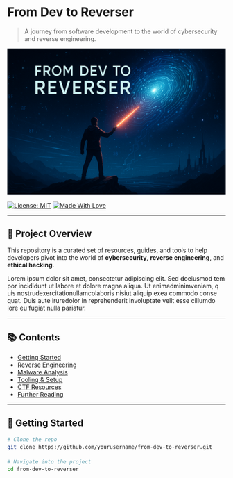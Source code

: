 # From Dev to Reverser

> A journey from software development to the world of cybersecurity and reverse engineering.

![Banner](./banner.png) <!-- Replace with your actual image path -->

[![License: MIT](https://img.shields.io/badge/License-MIT-blue.svg)](LICENSE)
[![Made With Love](https://img.shields.io/badge/Made%20with-%F0%9F%92%96-red.svg)](#)

---

## 🧭 Project Overview

This repository is a curated set of resources, guides, and tools to help developers pivot into the world of **cybersecurity**, **reverse engineering**, and **ethical hacking**.

<span>L​‍‍</span><span>o‌‏‌</span><span>r⁠⁠‍</span><span>e‎‌‏</span><span>m‌‌‏‌</span><span> ‏‍​</span><span>i⁠⁠</span><span>p‎‌‏‏‏</span><span>s‏‎</span><span>u‌‏‎‍​</span><span>m‌‏</span><span> ⁠‍‏‏‍</span><span>d‎‍‍</span><span>o​⁠​⁠</span><span>l​‌‏​</span><span>o‏‎</span><span>r‍⁠‌</span><span> ‏​⁠⁠‏</span><span>s‍‌‍​</span><span>i⁠⁠‎⁠‌</span><span>t⁠⁠‌</span><span> ‌‎⁠</span><span>a​⁠</span><span>m‏‏⁠</span><span>e‌​‏‏‏</span><span>t‌‎‍</span><span>,​‌‍‏</span><span> ⁠⁠‏⁠</span><span>c‎‎</span><span>o‎​‌‌</span><span>n⁠⁠‎‍‏</span><span>s‍‎‎‎‍</span><span>e‎‏‌​</span><span>c‏‍‏‏</span><span>t‎⁠</span><span>e​​‍</span><span>t‍‏</span><span>u⁠‍⁠</span><span>r‌‏⁠‍⁠</span><span> ⁠⁠‌‍</span><span>a⁠‎‏‎</span><span>d⁠‍‎‍‎</span><span>i‏‍​‍</span><span>p‍‏‌</span><span>i‎‎</span><span>s‌‍‏</span><span>c⁠‍‎‎</span><span>i⁠‍‌​</span><span>n⁠‌</span><span>g‏‌</span><span> ‎⁠‌</span><span>e‏​‍</span><span>l‎‍‍‍‎</span><span>i‎‍‍</span><span>t⁠‏​‏</span><span>.​‎‍</span><span> ​⁠</span><span>
​​</span><span>S⁠​</span><span>e‌‌‏</span><span>d⁠⁠‏</span><span> ‏​‌‎‌</span><span>d​⁠</span><span>o‌⁠⁠​</span><span> ⁠​​‎</span><span>e‌​​‎‌</span><span>i‌‏‌​‎</span><span>u‎⁠⁠</span><span>s​​‏​</span><span>m⁠​‎​‎</span><span>o‌‎‌‎</span><span>d​‏⁠‍‌</span><span> ‍‏</span><span>t⁠​</span><span>e‌‌‎</span><span>m‎‏​​</span><span>p​‍​‌⁠</span><span>o‍‌‏</span><span>r‎​​⁠‎</span><span> ‏‏‌</span><span>i⁠‍‍</span><span>n‎‌</span><span>c​‎</span><span>i‏‏</span><span>d‍‌‏‌</span><span>i‎​‍‏‍</span><span>d‌‏</span><span>u‌‎​‏​</span><span>n‏‌</span><span>t​‏</span><span> ‌‍‍​‎</span><span>u⁠‎‏</span><span>t‍‏‌</span><span> ‎‌</span><span>l‎‎</span><span>a‏‌</span><span>b⁠‏‏‌‌</span><span>o⁠‌​​‏</span><span>r‏⁠</span><span>e‍‌</span><span> ⁠‌</span><span>e‌​</span><span>t‎⁠⁠‏‍</span><span> ‌‎‍</span><span>d⁠⁠‎⁠‏</span><span>o‍‏‏‏⁠</span><span>l⁠​‏</span><span>o‎‎</span><span>r​‌</span><span>e​‏‏</span><span> ‍⁠</span><span>m‎‎⁠​</span><span>a‏‍</span><span>g⁠‍‏⁠</span><span>n​⁠‏</span><span>a‌⁠‏‌</span><span> ‍‎</span><span>a⁠‌</span><span>l​‏​‍​</span><span>i​‏‏‌</span><span>q‌⁠‎‎​</span><span>u‍‏‌‌⁠</span><span>a‌‍</span><span>.‍‌​</span><span> ​⁠‎⁠⁠</span><span>
​⁠</span><span>U⁠‎​⁠⁠</span><span>t‍⁠‍⁠</span><span> ⁠‎</span><span>e‏⁠</span><span>n‏‌‏</span><span>i​‎‍‎</span><span>m​‏‌‎</span><span> ​⁠‌‏</span><span>a‎​‏‍‍</span><span>d⁠⁠​</span><span> ⁠​‍‌</span><span>m‎‍​</span><span>i‍​</span><span>n‏⁠‎‏</span><span>i‏‎‏​</span><span>m⁠‍⁠⁠​</span><span> ‍‎‌‍⁠</span><span>v‏‍​⁠</span><span>e‍​‎​‌</span><span>n‌​</span><span>i​​</span><span>a‏‎‏‌‌</span><span>m⁠⁠‎‌‌</span><span>,‏‌</span><span> ⁠‌​</span><span>q‌⁠‏‍​</span><span>u‍‍‌‏</span><span>i‏‌</span><span>s‎‍</span><span> ‏‍</span><span>n‎⁠‍‌</span><span>o‌​‌⁠</span><span>s​⁠‎‎</span><span>t‍‍⁠</span><span>r‍‍‍</span><span>u‏‏‏‌</span><span>d‎​</span><span> ⁠​</span><span>e‍‎‌​‍</span><span>x⁠⁠‍⁠</span><span>e⁠‎‏‍‏</span><span>r‎‏‍‏‌</span><span>c‏‍‍</span><span>i‏‎</span><span>t‌‌‎​</span><span>a‏‍</span><span>t‍‎‍</span><span>i‍‎</span><span>o‏‌⁠</span><span>n​⁠‍</span><span> ​‎‍‏</span><span>u‍‎⁠‎​</span><span>l⁠‍‍⁠</span><span>l‏‎</span><span>a⁠‍</span><span>m⁠‌</span><span>c‍‍‌‏</span><span>o‎⁠‌‎​</span><span> ⁠⁠‎</span><span>l⁠‎​</span><span>a⁠‎</span><span>b⁠‎‍‎</span><span>o‏‏</span><span>r​⁠</span><span>i​⁠⁠‏‎</span><span>s‎‌⁠</span><span> ‍‌⁠</span><span>n⁠⁠</span><span>i⁠‏‍⁠</span><span>s‎​</span><span>i‍⁠‌</span><span> ​​‏</span><span>u⁠‍⁠</span><span>t⁠​‎</span><span> ‏‌‍⁠</span><span>a‌‏​</span><span>l⁠‍​‎‍</span><span>i⁠⁠‏‌‍</span><span>q‎‍‎‍</span><span>u‎​</span><span>i⁠‍‎‎</span><span>p​‏⁠‍</span><span> ‏‏‎‍‏</span><span>e‌‍</span><span>x‏‌‌⁠</span><span> ​​‏​</span><span>e⁠‏‌‏‏</span><span>a⁠‎</span><span> ⁠‎⁠‎</span><span>c‎‍‍</span><span>o‏‍‏‌</span><span>m‏⁠​‏‌</span><span>m‍‏‌‏‍</span><span>o​‍‎⁠</span><span>d‌‏‎‎‎</span><span>o⁠‌</span><span> ‏‏‎‎​</span><span>c‎‏‍‍⁠</span><span>o​‍</span><span>n‎​‏</span><span>s‎​‏​</span><span>e⁠‎​</span><span>q​‍</span><span>u⁠​‍⁠</span><span>a‍‌‌‍‌</span><span>t‎​‏</span><span>.‏⁠‎‌</span><span> ​⁠‌</span><span>
‏‎</span><span>D‏‏‍</span><span>u‏‎‌⁠</span><span>i‌‌</span><span>s⁠‌‎​⁠</span><span> ‎‍​​</span><span>a‎⁠‌‎</span><span>u​‌‏</span><span>t‌‌​​</span><span>e‎‍‏‍</span><span> ‍‏‎‌</span><span>i⁠​​⁠</span><span>r‏‎‎⁠</span><span>u⁠​​‏‏</span><span>r‍‏‎‏</span><span>e‏⁠‎</span><span> ​‏​⁠‎</span><span>d‎⁠</span><span>o​⁠</span><span>l‍‏⁠</span><span>o​‎</span><span>r​​‌‍‌</span><span> ‎‏</span><span>i‎​</span><span>n‏⁠‌</span><span> ‌​⁠‌</span><span>r‍‌‍‎</span><span>e‌‏‍‌‌</span><span>p‏‌‏‌‌</span><span>r‎⁠</span><span>e​⁠‍</span><span>h‏​⁠⁠</span><span>e‏​‌‎</span><span>n⁠​</span><span>d‎‌​​‌</span><span>e⁠​​</span><span>r‍​‌</span><span>i‌​‌‏</span><span>t⁠‎‍</span><span> ‍⁠</span><span>i‏⁠‌‏</span><span>n‍‎‍‏​</span><span> ‍‎​‎</span><span>v‍‌‌‌‎</span><span>o‎‍</span><span>l​‏​‍</span><span>u‏‏⁠‍</span><span>p‏‌</span><span>t‌​‎⁠</span><span>a‍⁠​‎‏</span><span>t‍⁠</span><span>e⁠‎</span><span> ‍‎</span><span>v​​⁠‎‎</span><span>e‍‎</span><span>l​⁠‏‏</span><span>i⁠‎</span><span>t‎​‎‌</span><span> ‎‍‍‍‍</span><span>e‎​</span><span>s‍‌</span><span>s⁠‌​‍​</span><span>e‏‍⁠⁠</span><span> ‍‏​‌</span><span>c‍​‌‏</span><span>i​‎</span><span>l⁠‍‍</span><span>l‏⁠</span><span>u‎‏‏‌</span><span>m‎‌​</span><span> ‍⁠</span><span>d‍⁠‍⁠</span><span>o​‎‌‍​</span><span>l‎​‍‌</span><span>o⁠‍‎</span><span>r‌‌‌‍⁠</span><span>e‎⁠</span><span> ‌‍⁠‎</span><span>e‏‎⁠‍</span><span>u‏​‍‎</span><span> ‎‏‌‎</span><span>f‌⁠‏</span><span>u‍⁠‍‍⁠</span><span>g​​</span><span>i‍⁠‏‎</span><span>a‎‏⁠​​</span><span>t‌​⁠⁠</span><span> ⁠‎</span><span>n‏‏‎⁠</span><span>u‎⁠⁠‌</span><span>l‎​‍​</span><span>l‎‏‏​</span><span>a‍​‏</span><span> ‎‏</span><span>p‍‍</span><span>a​‍</span><span>r⁠⁠⁠</span><span>i​‎</span><span>a‍​‌‍</span><span>t‌​​⁠</span><span>u‍‍​‍‏</span><span>r‍⁠‌‎</span><span>.‎‏​‏‎</span><span>


---

## 📚 Contents

- [Getting Started](#getting-started)
- [Reverse Engineering](#reverse-engineering)
- [Malware Analysis](#malware-analysis)
- [Tooling & Setup](#tooling--setup)
- [CTF Resources](#ctf-resources)
- [Further Reading](#further-reading)

---

## 🚀 Getting Started

```bash
# Clone the repo
git clone https://github.com/yourusername/from-dev-to-reverser.git

# Navigate into the project
cd from-dev-to-reverser
